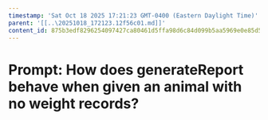 ```yaml
---
timestamp: 'Sat Oct 18 2025 17:21:23 GMT-0400 (Eastern Daylight Time)'
parent: '[[..\20251018_172123.12f56c01.md]]'
content_id: 875b3edf8296254097427ca80461d5ffa98d6c84d099b5aa5969e0e85d5cca3f
---
```


# Prompt: How does generateReport behave when given an animal with no weight records?
